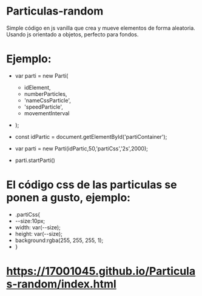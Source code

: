 # Particulas-random
Simple código en js vanilla que crea y mueve elementos de forma aleatoria. Usando js orientado a objetos, perfecto para fondos.

# Ejemplo:

- var parti = new Parti( 
  - idElement, 
  - numberParticles, 
  - 'nameCssParticle', 
  - 'speedParticle', 
  - movementInterval 
 - );

- const idPartic = document.getElementById('partiContainer');

- var parti = new Parti(idPartic,50,'partiCss','2s',2000);

- parti.startParti()


# El código css de las particulas se ponen a gusto, ejemplo:

- .partiCss{ 
-  --size:10px; 
 - width: var(--size); 
 -  height: var(--size); 
 - background:rgba(255, 255, 255, 1); 
- } 


# https://17001045.github.io/Particulas-random/index.html

